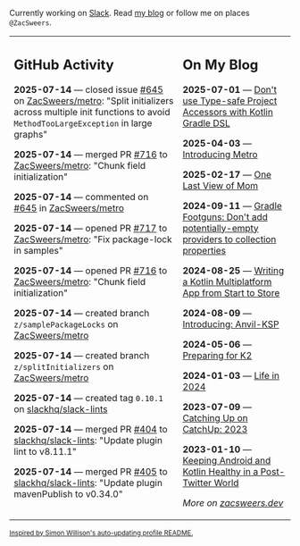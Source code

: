 Currently working on [Slack](https://slack.com/). Read [my blog](https://zacsweers.dev/) or follow me on places `@ZacSweers`.

<table><tr><td valign="top" width="60%">

## GitHub Activity
<!-- githubActivity starts -->
**2025-07-14** — closed issue [#645](https://github.com/ZacSweers/metro/issues/645) on [ZacSweers/metro](https://github.com/ZacSweers/metro): "Split initializers across multiple init functions to avoid `MethodTooLargeException` in large graphs"

**2025-07-14** — merged PR [#716](https://github.com/ZacSweers/metro/pull/716) to [ZacSweers/metro](https://github.com/ZacSweers/metro): "Chunk field initialization"

**2025-07-14** — commented on [#645](https://github.com/ZacSweers/metro/issues/645#issuecomment-3071320197) in [ZacSweers/metro](https://github.com/ZacSweers/metro)

**2025-07-14** — opened PR [#717](https://github.com/ZacSweers/metro/pull/717) to [ZacSweers/metro](https://github.com/ZacSweers/metro): "Fix package-lock in samples"

**2025-07-14** — opened PR [#716](https://github.com/ZacSweers/metro/pull/716) to [ZacSweers/metro](https://github.com/ZacSweers/metro): "Chunk field initialization"

**2025-07-14** — created branch `z/samplePackageLocks` on [ZacSweers/metro](https://github.com/ZacSweers/metro)

**2025-07-14** — created branch `z/splitInitializers` on [ZacSweers/metro](https://github.com/ZacSweers/metro)

**2025-07-14** — created tag `0.10.1` on [slackhq/slack-lints](https://github.com/slackhq/slack-lints)

**2025-07-14** — merged PR [#404](https://github.com/slackhq/slack-lints/pull/404) to [slackhq/slack-lints](https://github.com/slackhq/slack-lints): "Update plugin lint to v8.11.1"

**2025-07-14** — merged PR [#405](https://github.com/slackhq/slack-lints/pull/405) to [slackhq/slack-lints](https://github.com/slackhq/slack-lints): "Update plugin mavenPublish to v0.34.0"
<!-- githubActivity ends -->
</td><td valign="top" width="40%">

## On My Blog
<!-- blog starts -->
**2025-07-01** — [Don't use Type-safe Project Accessors with Kotlin Gradle DSL](https://www.zacsweers.dev/dont-use-type-safe-project-accessors-with-kotlin-gradle-dsl/)

**2025-04-03** — [Introducing Metro](https://www.zacsweers.dev/introducing-metro/)

**2025-02-17** — [One Last View of Mom](https://www.zacsweers.dev/one-last-view-of-mom/)

**2024-09-11** — [Gradle Footguns: Don't add potentially-empty providers to collection properties](https://www.zacsweers.dev/gradle-footgun-adding-empty-providers-to-collection-properties/)

**2024-08-25** — [Writing a Kotlin Multiplatform App from Start to Store](https://www.zacsweers.dev/writing-a-kotlin-multiplatform-app-from-start-to-store/)

**2024-08-09** — [Introducing: Anvil-KSP](https://www.zacsweers.dev/introducing-anvil-ksp/)

**2024-05-06** — [Preparing for K2](https://www.zacsweers.dev/preparing-for-k2/)

**2024-01-03** — [Life in 2024](https://www.zacsweers.dev/life-in-2024/)

**2023-07-09** — [Catching Up on CatchUp: 2023](https://www.zacsweers.dev/catching-up-on-catchup-2023/)

**2023-01-10** — [Keeping Android and Kotlin Healthy in a Post-Twitter World](https://www.zacsweers.dev/keeping-android-healthy/)
<!-- blog ends -->
_More on [zacsweers.dev](https://zacsweers.dev/)_
</td></tr></table>

<sub><a href="https://simonwillison.net/2020/Jul/10/self-updating-profile-readme/">Inspired by Simon Willison's auto-updating profile README.</a></sub>